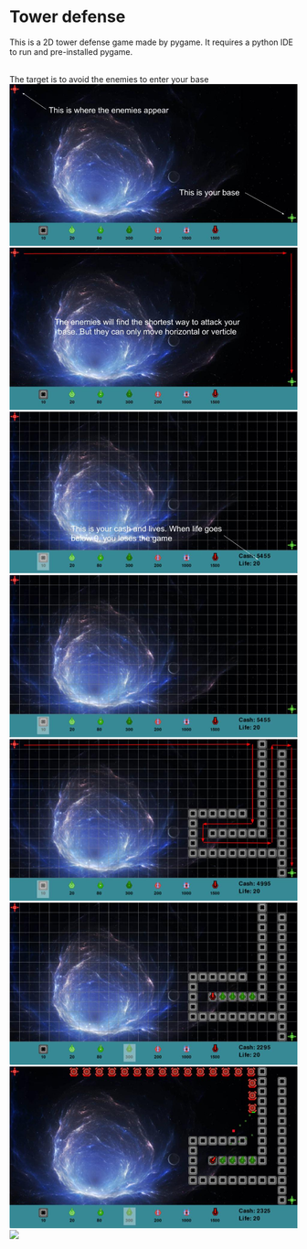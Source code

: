 # Tower defense
This is a 2D tower defense game made by pygame. It requires a python IDE to run and pre-installed pygame.

<br>
The target is to avoid the enemies to enter your base
<img src = "readme_images/pygame-td.jpg">
<img src = "readme_images/pygame-td (1).jpg">
<img src = "readme_images/pygame-td (2).jpg">
<img src = "readme_images/pygame-td (3).jpg">
<img src = "readme_images/pygame-td (4).jpg">
<img src = "readme_images/pygame-td (5).jpg">
<img src = "readme_images/pygame-td (6).jpg">
<img src = "readme_images/pygame-td (7).jpg">
